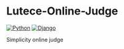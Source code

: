 # Lutece-Online-Judge
[![Python](https://img.shields.io/badge/python-3.5.2-red.svg?style=flat-square)](https://www.python.org/downloads/release/python-352/)
[![Django](https://img.shields.io/badge/django-2.0.4-ff69b4.svg?style=flat-square)](https://www.djangoproject.com/)

Simplicity online judge
